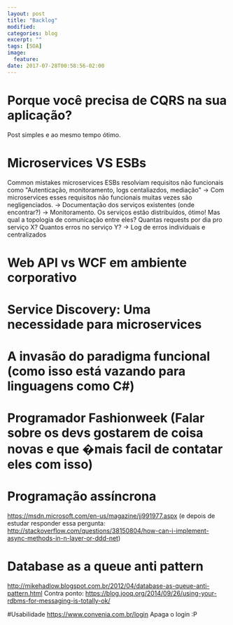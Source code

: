 ```yaml
---
layout: post
title: "Backlog"
modified:
categories: blog
excerpt: ""
tags: [SOA]
image:
  feature:
date: 2017-07-28T00:58:56-02:00
---
```


# Porque você precisa de CQRS na sua aplicação?
Post simples e ao mesmo tempo ótimo.

# Microservices VS ESBs

Common mistakes microservices
    ESBs resolviam requisitos não funcionais como "Autenticação, monitoramento, logs centaliazdos, mediação"
-> Com microservices esses requisitos não funcionais muitas vezes são negligenciados.
-> Documentação dos serviços existentes (onde encontrar?)
-> Monitoramento. Os serviços estão distribuídos, ótimo! Mas qual a topologia de comunicação entre eles? Quantas requests por dia pro serviço X? Quantos erros no serviço Y?
-> Log de erros individuais e centralizados

# Web API vs WCF em ambiente corporativo

# Service Discovery: Uma necessidade para microservices

# A invasão do paradigma funcional (como isso está vazando para linguagens como C#)

# Programador Fashionweek (Falar sobre os devs gostarem de coisa novas e que �mais facil de contatar eles com isso)

# Programação assíncrona 
https://msdn.microsoft.com/en-us/magazine/jj991977.aspx
(e depois de estudar responder essa pergunta: http://stackoverflow.com/questions/38150804/how-can-i-implement-async-methods-in-n-layer-or-ddd-net)

# Database as a queue anti pattern
http://mikehadlow.blogspot.com.br/2012/04/database-as-queue-anti-pattern.html
Contra ponto: https://blog.jooq.org/2014/09/26/using-your-rdbms-for-messaging-is-totally-ok/

#Usabilidade
https://www.convenia.com.br/login
Apaga o login :P